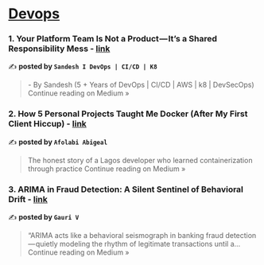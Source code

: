 
<h1><a href=https://medium.com/tag/devops/recommended target="_blank" rel="noopener noreferrer">Devops</a></h1>
<h3>1. Your Platform Team Is Not a Product — It’s a Shared Responsibility Mess - <a href="https://medium.com/@sandeshkumarsonigzr1807/your-platform-team-is-not-a-product-its-a-shared-responsibility-mess-aeecb16c06af?source=rss------devops-5" target="_blank" rel="noopener noreferrer">link</a></h3>

✍️ **posted by `Sandesh I DevOps | CI/CD | K8`**

<blockquote>- By Sandesh (5 + Years of DevOps | CI/CD | AWS | k8 | DevSecOps)
Continue reading on Medium »</blockquote>

<h3>2. How 5 Personal Projects Taught Me Docker (After My First Client Hiccup) - <a href="https://medium.com/@houseofarby/how-5-personal-projects-taught-me-docker-after-my-first-client-hiccup-87a4dccd98eb?source=rss------devops-5" target="_blank" rel="noopener noreferrer">link</a></h3>

✍️ **posted by `Afolabi Abigeal `**

<blockquote>The honest story of a Lagos developer who learned containerization through practice
Continue reading on Medium »</blockquote>

<h3>3. ARIMA in Fraud Detection: A Silent Sentinel of Behavioral Drift - <a href="https://medium.com/@verma.gauri/arima-in-fraud-detection-a-silent-sentinel-of-behavioral-drift-d82a929cc370?source=rss------devops-5" target="_blank" rel="noopener noreferrer">link</a></h3>

✍️ **posted by `Gauri V`**

<blockquote>“ARIMA acts like a behavioral seismograph in banking fraud detection — quietly modeling the rhythm of legitimate transactions until a…
Continue reading on Medium »</blockquote>

